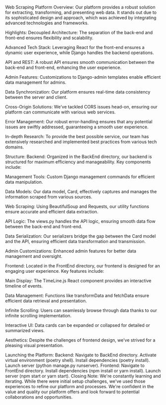 Web Scraping Platform
Overview:
Our platform provides a robust solution for extracting, transforming, and presenting web data. It stands out due to its sophisticated design and approach, which was achieved by integrating advanced technologies and frameworks.

Highlights:
Decoupled Architecture: The separation of the back-end and front-end ensures flexibility and scalability.

Advanced Tech Stack: Leveraging React for the front-end ensures a dynamic user experience, while Django handles the backend operations.

API and REST: A robust API ensures smooth communication between the back-end and front-end, enhancing the user experience.

Admin Features: Customizations to Django-admin templates enable efficient data management for admins.

Data Synchronization: Our platform ensures real-time data consistency between the server and client.

Cross-Origin Solutions: We've tackled CORS issues head-on, ensuring our platform can communicate with various web services.

Error Management: Our robust error-handling ensures that any potential issues are swiftly addressed, guaranteeing a smooth user experience.

In-depth Research: To provide the best possible service, our team has extensively researched and implemented best practices from various tech domains.

Structure:
Backend:
Organized in the BackEnd directory, our backend is structured for maximum efficiency and manageability. Key components include:

Management Tools: Custom Django management commands for efficient data manipulation.

Data Models: Our data model, Card, effectively captures and manages the information scraped from various sources.

Web Scraping: Using BeautifulSoup and Requests, our utility functions ensure accurate and efficient data extraction.

API Logic: The views.py handles the API logic, ensuring smooth data flow between the back-end and front-end.

Data Serialization: Our serializers bridge the gap between the Card model and the API, ensuring efficient data transformation and transmission.

Admin Customizations: Enhanced admin features for better data management and oversight.

Frontend:
Located in the FrontEnd directory, our frontend is designed for an engaging user experience. Key features include:

Main Display: The TimeLine.js React component provides an interactive timeline of events.

Data Management: Functions like transformData and fetchData ensure efficient data retrieval and presentation.

Infinite Scrolling: Users can seamlessly browse through data thanks to our infinite scrolling implementation.

Interactive UI: Data cards can be expanded or collapsed for detailed or summarized views.

Aesthetics: Despite the challenges of frontend design, we've strived for a pleasing visual presentation.

Launching the Platform:
Backend:
Navigate to BackEnd directory.
Activate virtual environment (poetry shell).
Install dependencies (poetry install).
Launch server (python manage.py runserver).
Frontend:
Navigate to FrontEnd directory.
Install dependencies (npm install or yarn install).
Launch server (npm start or yarn start).
Closing Note:
We're constantly learning and iterating. While there were initial setup challenges, we've used those experiences to refine our platform and processes. We're confident in the value and quality our platform offers and look forward to potential collaborations and opportunities.